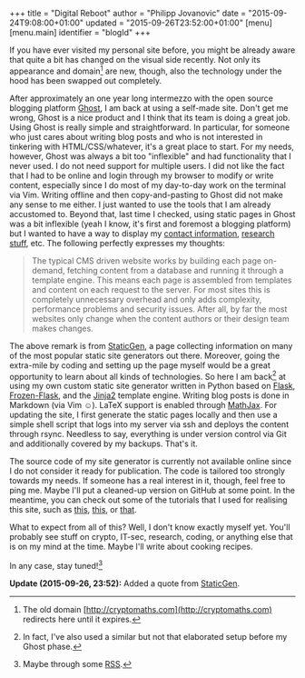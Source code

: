 +++
title = "Digital Reboot"
author = "Philipp Jovanovic"
date = "2015-09-24T9:08:00+01:00"
updated = "2015-09-26T23:52:00+01:00"
[menu]
[menu.main]
    identifier = "blogId"
+++


If you have ever visited my personal site before, you might be already aware
that quite a bit has changed on the visual side recently. Not only its
appearance and domain[^1] are new, though, also the technology under the hood
has been swapped out completely.

After approximately an one year long intermezzo with the open source blogging
platform [Ghost](https://ghost.org/), I am back at using a self-made site. Don't
get me wrong, Ghost is a nice product and I think that its team is doing a great
job. Using Ghost is really simple and straightforward. In particular, for
someone who just cares about writing blog posts and who is not interested in
tinkering with HTML/CSS/whatever, it's a great place to start. For my needs,
however, Ghost was always a bit too "inflexible" and had functionality that I
never used. I do not need support for multiple users. I did not like the fact
that I had to be online and login through my browser to modify or write content,
especially since I do most of my day-to-day work on the terminal via Vim.
Writing offline and then copy-and-pasting to Ghost did not make any sense to me
either. I just wanted to use the tools that I am already accustomed to.  Beyond
that, last time I checked, using static pages in Ghost was a bit inflexible
(yeah I know, it's first and foremost a blogging platform) but I wanted to have
a way to display my [contact information](/meta), [research stuff](/research),
etc. The following perfectly expresses my thoughts:

> The typical CMS driven website works by building each page on-demand, fetching
> content from a database and running it through a template engine. This means
> each page is assembled from templates and content on each request to the server.
> For most sites this is completely unnecessary overhead and only adds complexity,
> performance problems and security issues. After all, by far the most websites
> only change when the content authors or their design team makes changes.

The above remark is from [StaticGen](https://www.staticgen.com), a page
collecting information on many of the most popular static site generators out
there. Moreover, going the extra-mile by coding and setting up the page myself
would be a great opportunity to learn about all kinds of technologies. So here I
am back[^2] at using my own custom static site generator written in Python based
on [Flask](http://flask.pocoo.org/),
[Frozen-Flask](https://pythonhosted.org/Frozen-Flask/), and the
[Jinja2](http://jinja.pocoo.org/) template engine. Writing blog posts is done in
Markdown (via Vim &#9786;). LaTeX support is enabled through
[MathJax](https://www.mathjax.org/). For updating the site, I first generate the
static pages locally and then use a simple shell script that logs into my server
via ssh and deploys the content through rsync. Needless to say, everything is
under version control via Git and additionally covered by my backups. That's it.


The source code of my site generator is currently not available online since I
do not consider it ready for publication. The code is tailored too strongly
towards my needs. If someone has a real interest in it, though, feel free to ping me. Maybe I'll
put a cleaned-up version on GitHub at some point. In the meantime, you can check
out some of the tutorials that I used for realising this site, such as [this](http://royprins.com/flatfreeze-intro-and-quick-start),
[this](https://nicolas.perriault.net/code/2012/dead-easy-yet-powerful-static-website-generator-with-flask/),
or
[that](http://www.jamesharding.ca/posts/simple-static-markdown-blog-in-flask/).


What to expect from all of this? Well, I don't know exactly myself yet. You'll
probably see stuff on crypto, IT-sec, research, coding, or anything else that is
on my mind at the time. Maybe I'll write about cooking recipes.

In any case, stay tuned![^3]


**Update (2015-09-26, 23:52):** Added a quote from [StaticGen](https://www.staticgen.com).


[^1]: The old domain [http://cryptomaths.com](http://cryptomaths.com) redirects here until it expires.
[^2]: In fact, I've also used a similar but not that elaborated setup before my Ghost phase.
[^3]: Maybe through some [RSS](/atom.xml).
